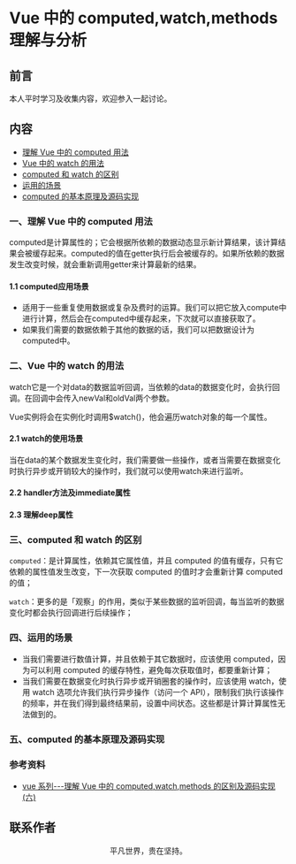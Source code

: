 # Vue 中的 computed,watch,methods 理解与分析

## 前言

本人平时学习及收集内容，欢迎参入一起讨论。

## 内容

- [理解 Vue 中的 computed 用法](#一、理解-vue-中的-computed-用法)
- [Vue 中的 watch 的用法](#二、vue-中的-watch-的用法)
- [computed 和 watch 的区别](#三、computed-和-watch-的区别)
- [运用的场景](#四、运用的场景)
- [computed 的基本原理及源码实现](#五、computed-的基本原理及源码实现)

### 一、理解 Vue 中的 computed 用法

computed是计算属性的；它会根据所依赖的数据动态显示新计算结果，该计算结果会被缓存起来。computed的值在getter执行后会被缓存的。如果所依赖的数据发生改变时候，就会重新调用getter来计算最新的结果。

#### 1.1 computed应用场景

- 适用于一些重复使用数据或复杂及费时的运算。我们可以把它放入compute中进行计算，然后会在computed中缓存起来，下次就可以直接获取了。
- 如果我们需要的数据依赖于其他的数据的话，我们可以把数据设计为computed中。

### 二、Vue 中的 watch 的用法

watch它是一个对data的数据监听回调，当依赖的data的数据变化时，会执行回调。在回调中会传入newVal和oldVal两个参数。

Vue实例将会在实例化时调用$watch()，他会遍历watch对象的每一个属性。

#### 2.1 watch的使用场景

当在data的某个数据发生变化时，我们需要做一些操作，或者当需要在数据变化时执行异步或开销较大的操作时，我们就可以使用watch来进行监听。

#### 2.2 handler方法及immediate属性

#### 2.3 理解deep属性

### 三、computed 和 watch 的区别

`computed`：是计算属性，依赖其它属性值，并且 computed 的值有缓存，只有它依赖的属性值发生改变，下一次获取 computed 的值时才会重新计算 computed 的值；

`watch`：更多的是「观察」的作用，类似于某些数据的监听回调，每当监听的数据变化时都会执行回调进行后续操作；

### 四、运用的场景

- 当我们需要进行数值计算，并且依赖于其它数据时，应该使用 computed，因为可以利用 computed 的缓存特性，避免每次获取值时，都要重新计算；
- 当我们需要在数据变化时执行异步或开销圈套的操作时，应该使用 watch，使用 watch 选项允许我们执行异步操作（访问一个 API），限制我们执行该操作的频率，并在我们得到最终结果前，设置中间状态。这些都是计算计算属性无法做到的。

### 五、computed 的基本原理及源码实现

### 参考资料

- [vue 系列---理解 Vue 中的 computed,watch,methods 的区别及源码实现(六)](https://www.cnblogs.com/tugenhua0707/p/11760466.html)

## 联系作者

<div align="center">
    <p>
        平凡世界，贵在坚持。
    </p>
    <img :src="$withBase('/about/contact.png')" />
</div>
